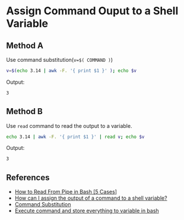 # Assign Command Ouput to a Shell Variable

## Method A
Use command substitution(`v=$( COMMAND )`)

```bash
v=$(echo 3.14 | awk -F. '{ print $1 }' ); echo $v
```

Output:
```bash
3
```

## Method B
Use `read` command to read the output to a variable.

```bash
echo 3.14 | awk -F. '{ print $1 }' | read v; echo $v
```

Output:
```bash
3
```

## References
* [How to Read From Pipe in Bash [5 Cases]](https://linuxsimply.com/bash-scripting-tutorial/redirection-and-piping/piping/read-from-pipe/)
* [How can I assign the output of a command to a shell variable?](https://unix.stackexchange.com/questions/16024/how-can-i-assign-the-output-of-a-command-to-a-shell-variable)
* [Command Substitution](https://tldp.org/LDP/abs/html/commandsub.html)
* [Execute command and store everything to variable in bash](https://unix.stackexchange.com/questions/444935/execute-command-and-store-everything-to-variable-in-bash)

